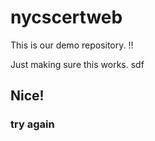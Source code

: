 # nycscertweb
This is our demo repository. !!

Just making sure this works. sdf

## Nice!

### try again
 
 
 
